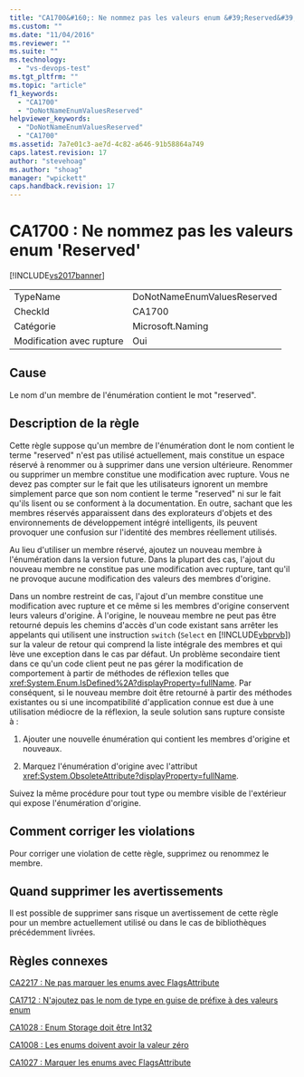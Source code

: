 ```yaml
---
title: "CA1700&#160;: Ne nommez pas les valeurs enum &#39;Reserved&#39; | Microsoft Docs"
ms.custom: ""
ms.date: "11/04/2016"
ms.reviewer: ""
ms.suite: ""
ms.technology: 
  - "vs-devops-test"
ms.tgt_pltfrm: ""
ms.topic: "article"
f1_keywords: 
  - "CA1700"
  - "DoNotNameEnumValuesReserved"
helpviewer_keywords: 
  - "DoNotNameEnumValuesReserved"
  - "CA1700"
ms.assetid: 7a7e01c3-ae7d-4c82-a646-91b58864a749
caps.latest.revision: 17
author: "stevehoag"
ms.author: "shoag"
manager: "wpickett"
caps.handback.revision: 17
---
```

# CA1700&#160;: Ne nommez pas les valeurs enum &#39;Reserved&#39;
[!INCLUDE[vs2017banner](../code-quality/includes/vs2017banner.md)]

|||  
|-|-|  
|TypeName|DoNotNameEnumValuesReserved|  
|CheckId|CA1700|  
|Catégorie|Microsoft.Naming|  
|Modification avec rupture|Oui|  
  
## Cause  
 Le nom d'un membre de l'énumération contient le mot "reserved".  
  
## Description de la règle  
 Cette règle suppose qu'un membre de l'énumération dont le nom contient le terme "reserved" n'est pas utilisé actuellement, mais constitue un espace réservé à renommer ou à supprimer dans une version ultérieure.  Renommer ou supprimer un membre constitue une modification avec rupture.  Vous ne devez pas compter sur le fait que les utilisateurs ignorent un membre simplement parce que son nom contient le terme "reserved" ni sur le fait qu'ils lisent ou se conforment à la documentation.  En outre, sachant que les membres réservés apparaissent dans des explorateurs d'objets et des environnements de développement intégré intelligents, ils peuvent provoquer une confusion sur l'identité des membres réellement utilisés.  
  
 Au lieu d'utiliser un membre réservé, ajoutez un nouveau membre à l'énumération dans la version future.  Dans la plupart des cas, l'ajout du nouveau membre ne constitue pas une modification avec rupture, tant qu'il ne provoque aucune modification des valeurs des membres d'origine.  
  
 Dans un nombre restreint de cas, l'ajout d'un membre constitue une modification avec rupture et ce même si les membres d'origine conservent leurs valeurs d'origine.  À l'origine, le nouveau membre ne peut pas être retourné depuis les chemins d'accès d'un code existant sans arrêter les appelants qui utilisent une instruction `switch` \(`Select` en [!INCLUDE[vbprvb](../code-quality/includes/vbprvb_md.md)]\) sur la valeur de retour qui comprend la liste intégrale des membres et qui lève une exception dans le cas par défaut.  Un problème secondaire tient dans ce qu'un code client peut ne pas gérer la modification de comportement à partir de méthodes de réflexion telles que <xref:System.Enum.IsDefined%2A?displayProperty=fullName>.  Par conséquent, si le nouveau membre doit être retourné à partir des méthodes existantes ou si une incompatibilité d'application connue est due à une utilisation médiocre de la réflexion, la seule solution sans rupture consiste à :  
  
1.  Ajouter une nouvelle énumération qui contient les membres d'origine et nouveaux.  
  
2.  Marquez l'énumération d'origine avec l'attribut <xref:System.ObsoleteAttribute?displayProperty=fullName>.  
  
 Suivez la même procédure pour tout type ou membre visible de l'extérieur qui expose l'énumération d'origine.  
  
## Comment corriger les violations  
 Pour corriger une violation de cette règle, supprimez ou renommez le membre.  
  
## Quand supprimer les avertissements  
 Il est possible de supprimer sans risque un avertissement de cette règle pour un membre actuellement utilisé ou dans le cas de bibliothèques précédemment livrées.  
  
## Règles connexes  
 [CA2217 : Ne pas marquer les enums avec FlagsAttribute](../code-quality/ca2217-do-not-mark-enums-with-flagsattribute.md)  
  
 [CA1712 : N'ajoutez pas le nom de type en guise de préfixe à des valeurs enum](../code-quality/ca1712-do-not-prefix-enum-values-with-type-name.md)  
  
 [CA1028 : Enum Storage doit être Int32](../code-quality/ca1028-enum-storage-should-be-int32.md)  
  
 [CA1008 : Les enums doivent avoir la valeur zéro](../code-quality/ca1008-enums-should-have-zero-value.md)  
  
 [CA1027 : Marquer les enums avec FlagsAttribute](../code-quality/ca1027-mark-enums-with-flagsattribute.md)